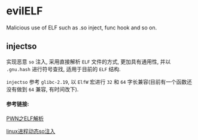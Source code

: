 # evilELF
Malicious use of ELF such as .so inject, func hook and so on.

## injectso

实现恶意 `so` 注入, 采用直接解析 `ELF` 文件的方式, 更加具有通用性, 并以 `.gnu.hash` 进行符号查找, 适用于目前的 `ELF` 结构.

`injectso` 参考 `glibc-2.19`, 以 `ElfW` 宏进行 `32` 和 `64` 字长兼容(目前有一个函数还没有做到 `64` 兼容, 有时间改下).

#### 参考链接:

[PWN之ELF解析](https://github.com/jmpews/dev2pwn/blob/master/PWN%E4%B9%8BELF%E8%A7%A3%E6%9E%90.md)

[linux进程动态so注入](https://github.com/jmpews/dev2pwn/blob/master/linux%E8%BF%9B%E7%A8%8B%E5%8A%A8%E6%80%81so%E6%B3%A8%E5%85%A5.md)

